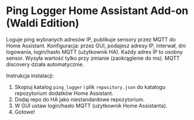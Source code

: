 # Ping Logger Home Assistant Add-on (Waldi Edition)

Loguje ping wybranych adresów IP, publikuje sensory przez MQTT do Home Assistant.
Konfiguracja: przez GUI, podajesz adresy IP, interwał, dni logowania, login/hasło MQTT (użytkownik HA).
Każdy adres IP to osobny sensor.
Wysyła wartość tylko przy zmianie (zaokrąglenie do ms).
MQTT discovery działa automatycznie.

Instrukcja instalacji:
1. Skopiuj katalog `ping_logger` i plik `repository.json` do katalogu repozytorium dodatków Home Assistant.
2. Dodaj repo do HA jako niestandardowe repozytorium.
3. W GUI ustaw login/hasło MQTT (użytkownik Home Assistanta).
4. Gotowe!